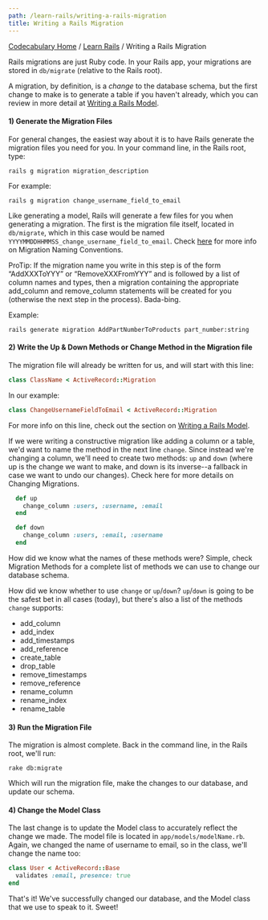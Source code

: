```yaml
---
path: /learn-rails/writing-a-rails-migration
title: Writing a Rails Migration
---
```

[Codecabulary Home](/) / [Learn Rails](/learn-rails) / Writing a Rails Migration

Rails migrations are just Ruby code. In your Rails app, your migrations are stored in `db/migrate` (relative to the Rails root).

A migration, by definition, is a _change_ to the database schema, but the first change to make is to generate a table if you haven't already, which you can review in more detail at [Writing a Rails Model](/learn-rails/writing-a-rails-model).

#### 1) Generate the Migration Files

For general changes, the easiest way about it is to have Rails generate the migration files you need for you. In your command line, in the Rails root, type:

```no-highlight
rails g migration migration_description
```

For example:

```no-highlight
rails g migration change_username_field_to_email
```

Like generating a model, Rails will generate a few files for you when generating a migration. The first is the migration file itself, located in `db/migrate`, which in this case would be named `YYYYMMDDHHMMSS_change_username_field_to_email`. Check [here](/learn-rails/naming-migrations) for more info on Migration Naming Conventions.

ProTip: If the migration name you write in this step is of the form “AddXXXToYYY” or “RemoveXXXFromYYY” and is followed by a list of column names and types, then a migration containing the appropriate add_column and remove_column statements will be created for you (otherwise the next step in the process). Bada-bing.

Example:

```no-highlight
rails generate migration AddPartNumberToProducts part_number:string
```

#### 2) Write the Up & Down Methods or Change Method in the Migration file

The migration file will already be written for us, and will start with this line:

```ruby
class ClassName < ActiveRecord::Migration
```

In our example:

```ruby
class ChangeUsernameFieldToEmail < ActiveRecord::Migration
```

For more info on this line, check out the section on [Writing a Rails Model](/learn-rails/writing-a-rails-model).

If we were writing a constructive migration like adding a column or a table, we'd want to name the method in the next line `change`. Since instead we're changing a column, we'll need to create two methods: `up` and `down` (where up is the change we want to make, and down is its inverse--a fallback in case we want to undo our changes). Check here for more details on Changing Migrations.

```ruby
  def up
    change_column :users, :username, :email
  end

  def down
    change_column :users, :email, :username
  end
```

How did we know what the names of these methods were? Simple, check Migration Methods for a complete list of methods we can use to change our database schema.

How did we know whether to use `change` or `up`/`down`? `up`/`down` is going to be the safest bet in all cases (today), but there's also a list of the methods `change` supports:

* add_column
* add_index
* add_timestamps
* add_reference
* create_table
* drop_table
* remove_timestamps
* remove_reference
* rename_column
* rename_index
* rename_table

#### 3) Run the Migration File

The migration is almost complete. Back in the command line, in the Rails root, we'll run:

```no-highlight
rake db:migrate
```

Which will run the migration file, make the changes to our database, and update our schema.

#### 4) Change the Model Class

The last change is to update the Model class to accurately reflect the change we made. The model file is located in `app/models/modelName.rb`. Again, we changed the name of username to email, so in the class, we'll change the name too:

```ruby
class User < ActiveRecord::Base
  validates :email, presence: true
end
```

That's it! We've successfully changed our database, and the Model class that we use to speak to it. Sweet!
